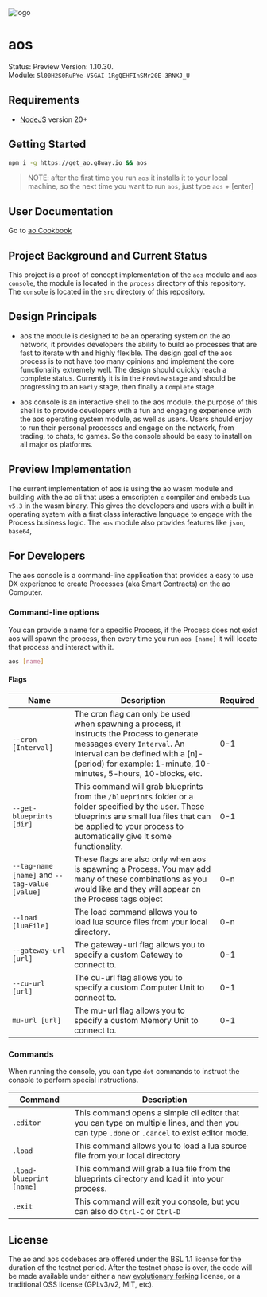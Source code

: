 <picture>
  <source media="(prefers-color-scheme: dark)" srcset="./logos/aOS_darkmode.svg">
  <source media="(prefers-color-scheme: light)" srcset="./logos/aOS.svg">
  <img alt="logo">
</picture>

# aos

Status: Preview
Version: 1.10.30.  
Module: `5l00H2S0RuPYe-V5GAI-1RgQEHFInSMr20E-3RNXJ_U`

## Requirements

- [NodeJS](https://nodejs.org) version 20+

## Getting Started

```sh
npm i -g https://get_ao.g8way.io && aos
```

> NOTE: after the first time you run `aos` it installs it to your local machine, so the next time you want to run `aos`, just type `aos` + [enter]

## User Documentation

Go to [ao Cookbook](https://cookbook_ao.g8way.io)

## Project Background and Current Status

This project is a proof of concept implementation of the `aos` module and `aos console`, the module is located in the `process` directory of this repository. The `console` is located in the `src` directory of this repository.

## Design Principals

- aos the module is designed to be an operating system on the ao network, it provides developers the ability to build ao processes that are fast to iterate with and highly flexible. The design goal of the aos process is to not have too many opinions and implement the core functionality extremely well. The design should quickly reach a complete status. Currently it is in the `Preview` stage and should be progressing to an `Early` stage, then finally a `Complete` stage.

- aos console is an interactive shell to the aos module, the purpose of this shell is to provide developers with a fun and engaging experience with the aos operating system module, as well as users. Users should enjoy to run their personal processes and engage on the network, from trading, to chats, to games. So the console should be easy to install on all major os platforms.

## Preview Implementation

The current implementation of aos is using the ao wasm module and building with the ao cli that uses a emscripten `c` compiler and embeds `Lua v5.3` in the wasm binary. This gives the developers and users with a built in operating system with a first class interactive language to engage with the Process business logic. The `aos` module also provides features like `json`, `base64`,

## For Developers

The aos console is a command-line application that provides a easy to use DX experience to create Processes (aka Smart Contracts) on the ao Computer.

### Command-line options

You can provide a name for a specific Process, if the Process does not exist aos will spawn the process, then every time you run `aos [name]` it will locate that process and interact with it.

```sh
aos [name]
```

#### Flags

| Name                                          | Description                                                                                                                                                                                                                        | Required |
| --------------------------------------------- | ---------------------------------------------------------------------------------------------------------------------------------------------------------------------------------------------------------------------------------- | -------- |
| `--cron [Interval]`                           | The cron flag can only be used when spawning a process, it instructs the Process to generate messages every `Interval`. An Interval can be defined with a [n]-(period) for example: 1-minute, 10-minutes, 5-hours, 10-blocks, etc. | 0-1      |
| `--get-blueprints [dir]`                      | This command will grab blueprints from the `/blueprints` folder or a folder specified by the user. These blueprints are small lua files that can be applied to your process to automatically give it some functionality.           | 0-1      |
| `--tag-name [name]` and `--tag-value [value]` | These flags are also only when aos is spawning a Process. You may add many of these combinations as you would like and they will appear on the Process tags object                                                                 | 0-n      |
| `--load [luaFile]`                            | The load command allows you to load lua source files from your local directory.                                                                                                                                                    | 0-n      |
| `--gateway-url [url]`                         | The gateway-url flag allows you to specify a custom Gateway to connect to.                                                                                                                                                         | 0-1      |
| `--cu-url [url]`                              | The cu-url flag allows you to specify a custom Computer Unit to connect to.                                                                                                                                                        | 0-1      |
| `mu-url [url]`                                | The mu-url flag allows you to specify a custom Memory Unit to connect to.                                                                                                                                                          | 0-1      |

### Commands

When running the console, you can type `dot` commands to instruct the console to perform special instructions.

| Command                  | Description                                                                                                                                  |
| ------------------------ | -------------------------------------------------------------------------------------------------------------------------------------------- |
| `.editor`                | This command opens a simple cli editor that you can type on multiple lines, and then you can type `.done` or `.cancel` to exist editor mode. |
| `.load`                  | This command allows you to load a lua source file from your local directory                                                                  |
| `.load-blueprint [name]` | This command will grab a lua file from the blueprints directory and load it into your process.                                               |
| `.exit`                  | This command will exit you console, but you can also do `Ctrl-C` or `Ctrl-D`                                                                 |

## License

The ao and aos codebases are offered under the BSL 1.1 license for the duration
of the testnet period. After the testnet phase is over, the code will be made
available under either a new
[evolutionary forking](https://arweave.medium.com/arweave-is-an-evolutionary-protocol-e072f5e69eaa)
license, or a traditional OSS license (GPLv3/v2, MIT, etc).
